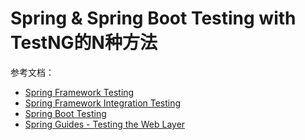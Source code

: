 # Spring & Spring Boot Testing with TestNG的N种方法

参考文档：

* [Spring Framework Testing][doc-spring-framework-testing]
* [Spring Framework Integration Testing][doc-spring-integration-test]
* [Spring Boot Testing][doc-spring-boot-testing]
* [Spring Guides - Testing the Web Layer][guides-testing-the-web-layer]


[doc-spring-framework-testing]: http://docs.spring.io/spring/docs/current/spring-framework-reference/htmlsingle/#testing
[doc-spring-boot-testing]: http://docs.spring.io/spring-boot/docs/1.5.4.RELEASE/reference/htmlsingle/#boot-features-testing
[doc-spring-integration-test]: http://docs.spring.io/spring/docs/current/spring-framework-reference/htmlsingle/#integration-testing
[guides-testing-the-web-layer]: https://spring.io/guides/gs/testing-web/